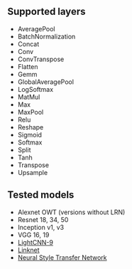 ## Supported layers

  * AveragePool
  * BatchNormalization
  * Concat 
  * Conv 
  * ConvTranspose 
  * Flatten
  * Gemm
  * GlobalAveragePool
  * LogSoftmax
  * MatMul 
  * Max
  * MaxPool 
  * Relu 
  * Reshape
  * Sigmoid
  * Softmax
  * Split
  * Tanh
  * Transpose
  * Upsample

## Tested models
  * Alexnet OWT (versions without LRN)
  * Resnet 18, 34, 50
  * Inception v1, v3 
  * VGG 16, 19
  * [LightCNN-9](https://arxiv.org/pdf/1511.02683.pdf) 
  * [Linknet](https://arxiv.org/pdf/1707.03718.pdf)
  * [Neural Style Transfer Network](https://arxiv.org/pdf/1603.08155.pdf)
 
